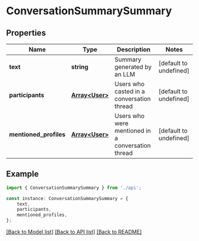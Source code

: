 # ConversationSummarySummary


## Properties

Name | Type | Description | Notes
------------ | ------------- | ------------- | -------------
**text** | **string** | Summary generated by an LLM | [default to undefined]
**participants** | [**Array&lt;User&gt;**](User.md) | Users who casted in a conversation thread | [default to undefined]
**mentioned_profiles** | [**Array&lt;User&gt;**](User.md) | Users who were mentioned in a conversation thread | [default to undefined]

## Example

```typescript
import { ConversationSummarySummary } from './api';

const instance: ConversationSummarySummary = {
    text,
    participants,
    mentioned_profiles,
};
```

[[Back to Model list]](../README.md#documentation-for-models) [[Back to API list]](../README.md#documentation-for-api-endpoints) [[Back to README]](../README.md)
